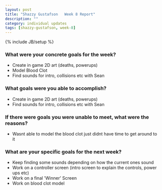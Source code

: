 ```yaml
---
layout: post
title: "Shazzy Gustafson   Week 8 Report"
description: ""
category: individual updates
tags: [shazzy-gustafson, week-8]
---
```

{% include JB/setup %}


### What were your concrete goals for the week?
* Create in game 2D art (deaths, powerups)
* Model Blood Clot
* Find sounds for intro, collisions etc with Sean



### What goals were you able to accomplish?
* Create in game 2D art (deaths, powerups)
* Find sounds for intro, collisions etc with Sean


### If there were goals you were unable to meet, what were the reasons?
* Wasnt able to model the blood clot just didnt have time to get around to it


### What are your specific goals for the next week?
* Keep finding some sounds depending on how the current ones sound
* Work on a controller screen (intro screen to explain the controls, power ups etc)
* Work on a final 'Winner' Screen
* Work on blood clot model


